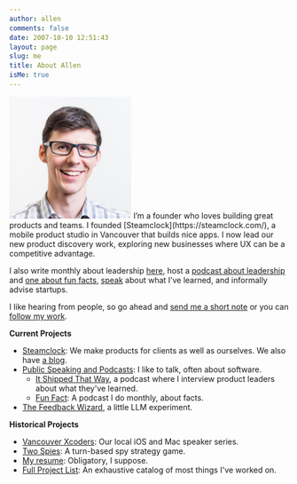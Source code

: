 ```yaml
---
author: allen
comments: false
date: 2007-10-10 12:51:43
layout: page
slug: me
title: About Allen
isMe: true
---
```


<img src='/images/allen-pike-2016.jpg' style='width: 220px;' class='side'>
I’m a founder who loves building great products and teams. I founded [Steamclock](https://steamclock.com/), a mobile product studio in Vancouver that builds nice apps. I now lead our new product discovery work, exploring new businesses where UX can be a competitive advantage.

I also write monthly about leadership [here](/archive/), host a [podcast about leadership](https://funfact.fm) and [one about fun facts](https://funfact.fm), [speak](/speaking/) about what I’ve learned, and informally advise startups. 

I like hearing from people, so go ahead and [send me a short note](/contact/) or you can [follow my work](/subscribe/).

**Current Projects**

* [Steamclock](https://steamclock.com/): We make products for clients as well as ourselves. We also have [a blog](http://www.steamclock.com/blog/).
* [Public Speaking and Podcasts](/speaking/): I like to talk, often about software.
  * [It Shipped That Way](https://www.itshipped.fm/), a podcast where I interview product leaders about what they've learned.
  * [Fun Fact](https://funfact.fm/): A podcast I do monthly, about facts.
* [The Feedback Wizard](https://feedbackwizard.steamclock.com/), a little LLM experiment.
 
**Historical Projects**

* [Vancouver Xcoders](https://www.meetup.com/Vancouver-Xcoders/): Our local iOS and Mac speaker series.
* [Two Spies](https://playspies.com): A turn-based spy strategy game.
* [My resume](/resume/): Obligatory, I suppose.
* [Full Project List](/projects/): An exhaustive catalog of most things I've worked on.
